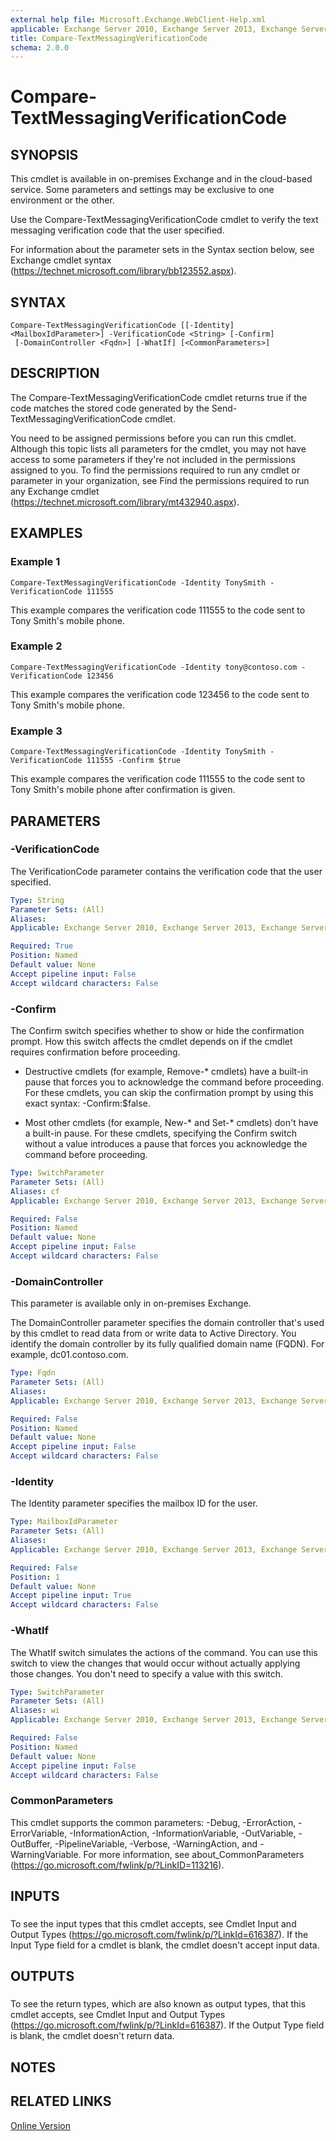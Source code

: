 ```yaml
---
external help file: Microsoft.Exchange.WebClient-Help.xml
applicable: Exchange Server 2010, Exchange Server 2013, Exchange Server 2016, Exchange Online
title: Compare-TextMessagingVerificationCode
schema: 2.0.0
---
```


# Compare-TextMessagingVerificationCode

## SYNOPSIS
This cmdlet is available in on-premises Exchange and in the cloud-based service. Some parameters and settings may be exclusive to one environment or the other.

Use the Compare-TextMessagingVerificationCode cmdlet to verify the text messaging verification code that the user specified.

For information about the parameter sets in the Syntax section below, see Exchange cmdlet syntax (https://technet.microsoft.com/library/bb123552.aspx).

## SYNTAX

```
Compare-TextMessagingVerificationCode [[-Identity] <MailboxIdParameter>] -VerificationCode <String> [-Confirm]
 [-DomainController <Fqdn>] [-WhatIf] [<CommonParameters>]
```

## DESCRIPTION
The Compare-TextMessagingVerificationCode cmdlet returns true if the code matches the stored code generated by the Send-TextMessagingVerificationCode cmdlet.

You need to be assigned permissions before you can run this cmdlet. Although this topic lists all parameters for the cmdlet, you may not have access to some parameters if they're not included in the permissions assigned to you. To find the permissions required to run any cmdlet or parameter in your organization, see Find the permissions required to run any Exchange cmdlet (https://technet.microsoft.com/library/mt432940.aspx).

## EXAMPLES

### Example 1
```
Compare-TextMessagingVerificationCode -Identity TonySmith -VerificationCode 111555
```

This example compares the verification code 111555 to the code sent to Tony Smith's mobile phone.

### Example 2
```
Compare-TextMessagingVerificationCode -Identity tony@contoso.com -VerificationCode 123456
```

This example compares the verification code 123456 to the code sent to Tony Smith's mobile phone.

### Example 3
```
Compare-TextMessagingVerificationCode -Identity TonySmith -VerificationCode 111555 -Confirm $true
```

This example compares the verification code 111555 to the code sent to Tony Smith's mobile phone after confirmation is given.

## PARAMETERS

### -VerificationCode
The VerificationCode parameter contains the verification code that the user specified.

```yaml
Type: String
Parameter Sets: (All)
Aliases:
Applicable: Exchange Server 2010, Exchange Server 2013, Exchange Server 2016, Exchange Online

Required: True
Position: Named
Default value: None
Accept pipeline input: False
Accept wildcard characters: False
```

### -Confirm
The Confirm switch specifies whether to show or hide the confirmation prompt. How this switch affects the cmdlet depends on if the cmdlet requires confirmation before proceeding.

- Destructive cmdlets (for example, Remove-\* cmdlets) have a built-in pause that forces you to acknowledge the command before proceeding. For these cmdlets, you can skip the confirmation prompt by using this exact syntax: -Confirm:$false.

- Most other cmdlets (for example, New-\* and Set-\* cmdlets) don't have a built-in pause. For these cmdlets, specifying the Confirm switch without a value introduces a pause that forces you acknowledge the command before proceeding.

```yaml
Type: SwitchParameter
Parameter Sets: (All)
Aliases: cf
Applicable: Exchange Server 2010, Exchange Server 2013, Exchange Server 2016, Exchange Online

Required: False
Position: Named
Default value: None
Accept pipeline input: False
Accept wildcard characters: False
```

### -DomainController
This parameter is available only in on-premises Exchange.

The DomainController parameter specifies the domain controller that's used by this cmdlet to read data from or write data to Active Directory. You identify the domain controller by its fully qualified domain name (FQDN). For example, dc01.contoso.com.

```yaml
Type: Fqdn
Parameter Sets: (All)
Aliases:
Applicable: Exchange Server 2010, Exchange Server 2013, Exchange Server 2016

Required: False
Position: Named
Default value: None
Accept pipeline input: False
Accept wildcard characters: False
```

### -Identity
The Identity parameter specifies the mailbox ID for the user.

```yaml
Type: MailboxIdParameter
Parameter Sets: (All)
Aliases:
Applicable: Exchange Server 2010, Exchange Server 2013, Exchange Server 2016, Exchange Online

Required: False
Position: 1
Default value: None
Accept pipeline input: True
Accept wildcard characters: False
```

### -WhatIf
The WhatIf switch simulates the actions of the command. You can use this switch to view the changes that would occur without actually applying those changes. You don't need to specify a value with this switch.

```yaml
Type: SwitchParameter
Parameter Sets: (All)
Aliases: wi
Applicable: Exchange Server 2010, Exchange Server 2013, Exchange Server 2016, Exchange Online

Required: False
Position: Named
Default value: None
Accept pipeline input: False
Accept wildcard characters: False
```

### CommonParameters
This cmdlet supports the common parameters: -Debug, -ErrorAction, -ErrorVariable, -InformationAction, -InformationVariable, -OutVariable, -OutBuffer, -PipelineVariable, -Verbose, -WarningAction, and -WarningVariable. For more information, see about_CommonParameters (https://go.microsoft.com/fwlink/p/?LinkID=113216).

## INPUTS

###  
To see the input types that this cmdlet accepts, see Cmdlet Input and Output Types (https://go.microsoft.com/fwlink/p/?LinkId=616387). If the Input Type field for a cmdlet is blank, the cmdlet doesn't accept input data.

## OUTPUTS

###  
To see the return types, which are also known as output types, that this cmdlet accepts, see Cmdlet Input and Output Types (https://go.microsoft.com/fwlink/p/?LinkId=616387). If the Output Type field is blank, the cmdlet doesn't return data.

## NOTES

## RELATED LINKS

[Online Version](https://technet.microsoft.com/library/aef03828-bd6b-4bd4-9aaf-56d4fc5872d5.aspx)

